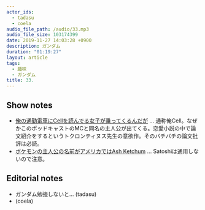 ```yaml
---
actor_ids:
  - tadasu
  - coela
audio_file_path: /audio/33.mp3
audio_file_size: 103174399
date: 2019-11-27 14:03:28 +0900
description: ガンダム
duration: "01:19:27"
layout: article
tags: 
  - 趣味
  - ガンダム
title: 33. 
---
```




## Show notes
- [俺の通勤電車にCellを読んでる女子が乗ってくるんだが](https://kakuyomu.jp/works/1177354054892425531) ... 通称俺Cell。なぜかこのポッドキャストのMCと同名の主人公が出てくる。恋愛小説の中で論文紹介をするというトクロンティヌス先生の意欲作。そのバチバチの論文批評は必読。
- [ポケモンの主人公の名前がアメリカではAsh Ketchum](https://bulbapedia.bulbagarden.net/wiki/Ash_Ketchum) ... Satoshiは通用しないので注意。


## Editorial notes
- ガンダム勉強しないと... (tadasu)
- (coela)
